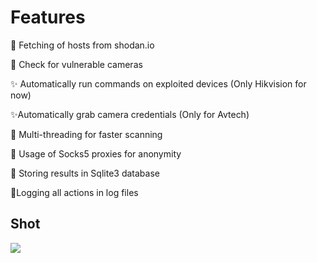 # Features

🔴 Fetching of hosts from shodan.io

🔴 Check for vulnerable cameras

✨ Automatically run commands on exploited devices (Only Hikvision for now)

✨Automatically grab camera credentials (Only for Avtech)

🤖 Multi-threading for faster scanning

🤖 Usage of Socks5 proxies for anonymity

🤖 Storing results in Sqlite3 database

🤖Logging all actions in log files 

## Shot

![]([/screenshots/Screenshot_20221216_015844.png](https://raw.githubusercontent.com/Karigun/karicam/refs/heads/main/photo43.jpg))
